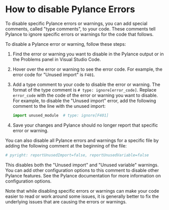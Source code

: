 # How to disable Pylance Errors

To disable specific Pylance errors or warnings, you can add special comments, called "type comments", to your code. These comments tell Pylance to ignore specific errors or warnings for the code that follows.

To disable a Pylance error or warning, follow these steps:

1. Find the error or warning you want to disable in the Pylance output or in the Problems panel in Visual Studio Code.

2. Hover over the error or warning to see the error code. For example, the error code for "Unused import" is `F401`.

3. Add a type comment to your code to disable the error or warning. The format of the type comment is `# type: ignore[error_code]`. Replace `error_code` with the code of the error or warning you want to disable. For example, to disable the "Unused import" error, add the following comment to the line with the unused import:

   ```python
   import unused_module  # type: ignore[F401]
   ```

4. Save your changes and Pylance should no longer report that specific error or warning.

You can also disable all Pylance errors and warnings for a specific file by adding the following comment at the beginning of the file:

```python
# pyright: reportUnusedImport=false, reportUnusedVariable=false
```

This disables both the "Unused import" and "Unused variable" warnings. You can add other configuration options to this comment to disable other Pylance features. See the Pylance documentation for more information on configuration options.

Note that while disabling specific errors or warnings can make your code easier to read or work around some issues, it is generally better to fix the underlying issues that are causing the errors or warnings.